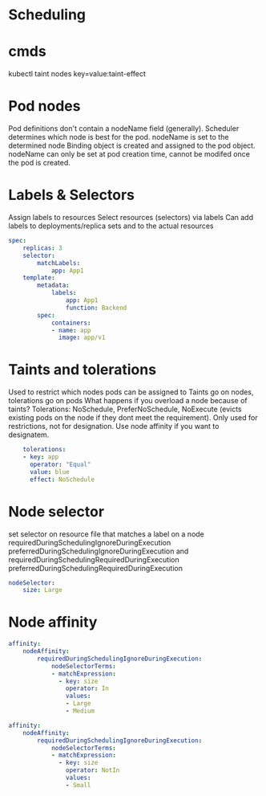 # Scheduling
# cmds
kubectl taint nodes <node-name> key=value:taint-effect
# Pod nodes
Pod definitions don't contain a nodeName field (generally).
Scheduler determines which node is best for the pod. nodeName is set to the determined node
Binding object is created and assigned to the pod object. nodeName can only be set at pod creation time, cannot be modifed once the pod is created.

# Labels & Selectors
Assign labels to resources
Select resources (selectors) via labels
Can add labels to deployments/replica sets and to the actual resources
```yaml
spec:
    replicas: 3
    selector:
        matchLabels:
            app: App1
    template:
        metadata:
            labels:
                app: App1
                function: Backend
        spec:
            containers:
            - name: app
              image: app/v1 
```
# Taints and tolerations
Used to restrict which nodes pods can be assigned to
Taints go on nodes, tolerations go on pods
What happens if you overload a node because of taints?
Tolerations: NoSchedule, PreferNoSchedule, NoExecute (evicts existing pods on the node if they dont meet the requirement). 
Only used for restrictions, not for designation. Use node affinity if you want to designatem.
```yaml
    tolerations: 
    - key: app
      operator: "Equal"
      value: blue
      effect: NoSchedule
```
# Node selector
set selector on resource file that matches a label on a node
requiredDuringSchedulingIgnoreDuringExecution
preferredDuringSchedulingIgnoreDuringExecution
and 
requiredDuringSchedulingRequiredDuringExecution
preferredDuringSchedulingRequiredDuringExecution

```yaml
nodeSelector:
    size: Large
```
# Node affinity
```yaml
affinity:
    nodeAffinity:
        requiredDuringSchedulingIgnoreDuringExecution:
            nodeSelectorTerms:
            - matchExpression:
              - key: size
                operator: In
                values:
                - Large
                - Medium
```
```yaml
affinity:
    nodeAffinity:
        requiredDuringSchedulingIgnoreDuringExecution:
            nodeSelectorTerms:
            - matchExpression:
              - key: size
                operator: NotIn
                values:
                - Small
```
